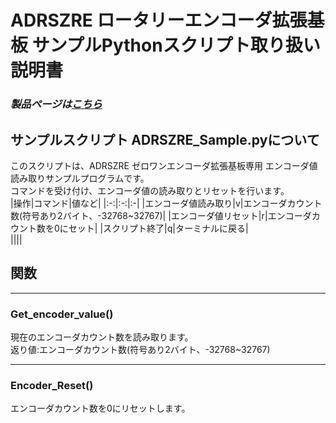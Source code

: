 # ADRSZRE ロータリーエンコーダ拡張基板 サンプルPythonスクリプト取り扱い説明書  

### *製品ページは[こちら](http://bit-trade-one.co.jp/product/module/adrszre)*

## サンプルスクリプト ADRSZRE_Sample.pyについて  

このスクリプトは、ADRSZRE ゼロワンエンコーダ拡張基板専用 エンコーダ値読み取りサンプルプログラムです。  
コマンドを受け付け、エンコーダ値の読み取りとリセットを行います。  
|操作|コマンド|値など|
|:-:|:-:|:-|
|エンコーダ値読み取り|v|エンコーダカウント数(符号あり2バイト、-32768~32767)|
|エンコーダ値リセット|r|エンコーダカウント数を0にセット|
|スクリプト終了|q|ターミナルに戻る|  
||||

## 関数

--------------------------

### Get_encoder_value()

現在のエンコーダカウント数を読み取ります。  
返り値:エンコーダカウント数(符号あり2バイト、-32768~32767)

--------------------------

### Encoder_Reset()

エンコーダカウント数を0にリセットします。